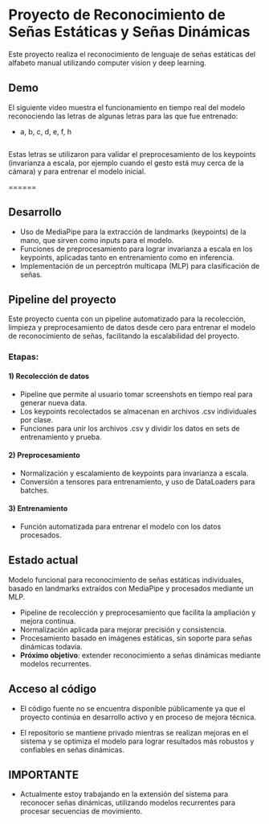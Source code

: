 # Proyecto de Reconocimiento de Señas Estáticas y Señas Dinámicas

Este proyecto realiza el reconocimiento de lenguaje de señas estáticas del alfabeto manual utilizando computer vision y deep learning.


## Demo

El siguiente video muestra el funcionamiento en tiempo real del modelo reconociendo las letras de algunas letras para las que fue entrenado:
- a, b, c, d, e, f, h
  
![]()

Estas letras se utilizaron para validar el preprocesamiento de los keypoints (invarianza a escala, por ejemplo cuando el gesto está muy cerca de la cámara) y para entrenar el modelo inicial.

======

## Desarrollo
- Uso de MediaPipe para la extracción de landmarks (keypoints) de la mano, que sirven como inputs para el modelo.
- Funciones de preprocesamiento para lograr invarianza a escala en los keypoints, aplicadas tanto en entrenamiento como en inferencia.
- Implementación de un perceptrón multicapa (MLP) para clasificación de señas.



## Pipeline del proyecto
Este proyecto cuenta con un pipeline automatizado para la recolección, limpieza y preprocesamiento de datos desde cero para entrenar el modelo de reconocimiento de señas, facilitando la escalabilidad del proyecto.


### Etapas:
#### 1) Recolección de datos
  - Pipeline que permite al usuario tomar screenshots en tiempo real para generar nueva data.
  - Los keypoints recolectados se almacenan en archivos .csv individuales por clase.
  - Funciones para unir los archivos .csv y dividir los datos en sets de entrenamiento y prueba.



#### 2) Preprocesamiento
  - Normalización y escalamiento de keypoints para invarianza a escala.
  - Conversión a tensores para entrenamiento, y uso de DataLoaders para batches.


#### 3) Entrenamiento
- Función automatizada para entrenar el modelo con los datos procesados.



## Estado actual
Modelo funcional para reconocimiento de señas estáticas individuales, basado en landmarks extraídos con MediaPipe y procesados mediante un MLP.
  - Pipeline de recolección y preprocesamiento que facilita la ampliación y mejora continua.
  - Normalización aplicada para mejorar precisión y consistencia.
  - Procesamiento basado en imágenes estáticas, sin soporte para señas dinámicas todavía.
  - **Próximo objetivo**: extender reconocimiento a señas dinámicas mediante modelos recurrentes.

  
## Acceso al código

- El código fuente no se encuentra disponible públicamente ya que el proyecto continúa en desarrollo activo y en proceso de mejora técnica.

- El repositorio se mantiene privado mientras se realizan mejoras en el sistema y se optimiza el modelo para lograr resultados más robustos y confiables en señas dinámicas.

## IMPORTANTE

- Actualmente estoy trabajando en la extensión del sistema para reconocer señas dinámicas, utilizando modelos recurrentes para procesar secuencias de movimiento.

